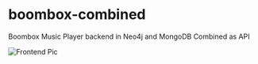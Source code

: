 # boombox-combined
Boombox Music Player backend in Neo4j and MongoDB Combined as API

![Frontend Pic](https://cloud.githubusercontent.com/assets/693487/10266442/a479bbae-6aad-11e5-82d0-5605122e7170.png)

